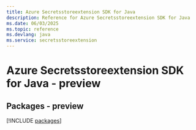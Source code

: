 ```yaml
---
title: Azure Secretsstoreextension SDK for Java
description: Reference for Azure Secretsstoreextension SDK for Java
ms.date: 06/03/2025
ms.topic: reference
ms.devlang: java
ms.service: secretsstoreextension
---
```

# Azure Secretsstoreextension SDK for Java - preview
## Packages - preview
[!INCLUDE [packages](secretsstoreextension-index.md)]